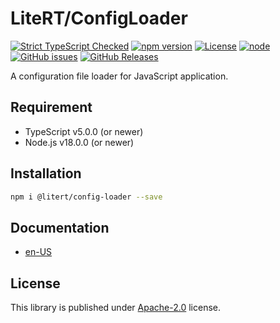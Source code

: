 # LiteRT/ConfigLoader

[![Strict TypeScript Checked](https://badgen.net/badge/TS/Strict "Strict TypeScript Checked")](https://www.typescriptlang.org)
[![npm version](https://img.shields.io/npm/v/@litert/config-loader.svg?colorB=brightgreen)](https://www.npmjs.com/package/@litert/config-loader "Stable Version")
[![License](https://img.shields.io/npm/l/@litert/config-loader.svg?maxAge=2592000?style=plastic)](https://github.com/litert/config-loader/blob/master/LICENSE)
[![node](https://img.shields.io/node/v/@litert/config-loader.svg?colorB=brightgreen)](https://nodejs.org/dist/latest-v8.x/)
[![GitHub issues](https://img.shields.io/github/issues/litert/config-loader.js.svg)](https://github.com/litert/config-loader.js/issues)
[![GitHub Releases](https://img.shields.io/github/release/litert/config-loader.js.svg)](https://github.com/litert/config-loader.js/releases "Stable Release")

A configuration file loader for JavaScript application.

## Requirement

- TypeScript v5.0.0 (or newer)
- Node.js v18.0.0 (or newer)

## Installation

```sh
npm i @litert/config-loader --save
```

## Documentation

- [en-US](https://litert.org/projects/config-loader.js/)

## License

This library is published under [Apache-2.0](./LICENSE) license.
